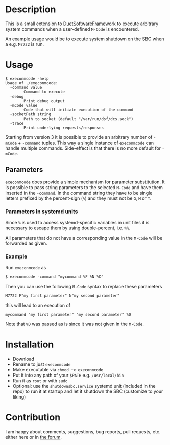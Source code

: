 # Description
This is a small extension to [DuetSoftwareFramework](https://github.com/christhamm/DuetSoftwareFramework)
to execute arbitrary system commands when a user-defined `M-Code` is encountered.

An example usage would be to execute system shutdown on the SBC when a e.g. `M7722` is run.

# Usage
```
$ execonmcode -help
Usage of ./execonmcode:
  -command value
        Command to execute
  -debug
        Print debug output
  -mCode value
        Code that will initiate execution of the command
  -socketPath string
        Path to socket (default "/var/run/dsf/dcs.sock")
  -trace
        Print underlying requests/responses
```

Starting from version 3 it is possible to provide an arbitrary number of `-mCode` + `-command` tuples. This way a
single instance of `execonmcode` can handle multiple commands. Side-effect is that there is no more default for `-mCode`.

## Parameters
`execonmcode` does provide a simple mechanism for parameter substitution. It is possible to pass string parameters to the
selected `M-Code` and have them inserted in the `-command`. In the command string they have to be single letters prefixed by
the percent-sign (`%`) and they must not be `G`, `M` or `T`.

### Parameters in systemd units
Since `%` is used to access systemd-specific variables in unit files it is
necessary to escape them by using double-percent, i.e. `%%`.

All parameters that do not have a corresponding value in the `M-Code` will be forwarded as given.

### Example
Run `execonmcode` as
```
$ execonmcode -command "mycommand %F %N %D"
```
Then you can use the following `M-Code` syntax to replace these parameters
```
M7722 F"my first parameter" N"my second parameter"
```
this will lead to an execution of
```
mycommand "my first parameter" "my second parameter" %D
```
Note that `%D` was passed as is since it was not given in the `M-Code`.

# Installation
* Download
* Rename to just `execonmcode`
* Make executable via `chmod +x execonmcode`
* Put it into any path of your `$PATH` e.g. `/usr/local/bin`
* Run it as `root` or with `sudo`
* Optional: use the `shutdownsbc.service` systemd unit (included in the repo) to run it at startup and let it shutdown the SBC (customize to your liking)

# Contribution
I am happy about comments, suggestions, bug reports, pull requests, etc. either here or in [the forum](https://forum.duet3d.com/topic/13194).
